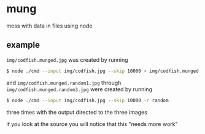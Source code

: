 # mung

mess with data in files using node

## example

`img/codfish.munged.jpg` was created by running

```bash
$ node ./cmd --input img/codfish.jpg --skip 10000 > img/codfish.munged.jpg
```
and `img/codfish.munged.random1.jpg` through `img/codfish.munged.random3.jpg` were created by running

```bash
$ node ./cmd --input img/codfish.jpg --skip 10000 -r random
```

three times with the output directed to the three images

if you look at the source you will notice that this "needs more work"

